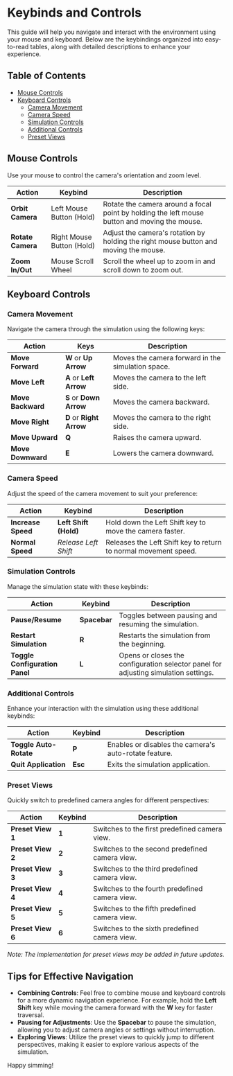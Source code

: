 # Keybinds and Controls

This guide will help you navigate and interact with the environment using your mouse and keyboard. Below are the keybindings organized into easy-to-read tables, along with detailed descriptions to enhance your experience.

## Table of Contents
- [Mouse Controls](#mouse-controls)
- [Keyboard Controls](#keyboard-controls)
  - [Camera Movement](#camera-movement)
  - [Camera Speed](#camera-speed)
  - [Simulation Controls](#simulation-controls)
  - [Additional Controls](#additional-controls)
  - [Preset Views](#preset-views)

## Mouse Controls

Use your mouse to control the camera's orientation and zoom level.

| **Action**                | **Keybind**                 | **Description**                                           |
|---------------------------|-----------------------------|-----------------------------------------------------------|
| **Orbit Camera**          | Left Mouse Button (Hold)    | Rotate the camera around a focal point by holding the left mouse button and moving the mouse. |
| **Rotate Camera**         | Right Mouse Button (Hold)   | Adjust the camera's rotation by holding the right mouse button and moving the mouse. |
| **Zoom In/Out**           | Mouse Scroll Wheel          | Scroll the wheel up to zoom in and scroll down to zoom out. |

## Keyboard Controls

### Camera Movement

Navigate the camera through the simulation using the following keys:

| **Action**           | **Keys**                           | **Description**                                           |
|----------------------|------------------------------------|-----------------------------------------------------------|
| **Move Forward**     | **W** or **Up Arrow**              | Moves the camera forward in the simulation space.         |
| **Move Left**        | **A** or **Left Arrow**            | Moves the camera to the left side.                        |
| **Move Backward**    | **S** or **Down Arrow**            | Moves the camera backward.                                |
| **Move Right**       | **D** or **Right Arrow**           | Moves the camera to the right side.                       |
| **Move Upward**      | **Q**                               | Raises the camera upward.                                 |
| **Move Downward**    | **E**                               | Lowers the camera downward.                               |

### Camera Speed

Adjust the speed of the camera movement to suit your preference:

| **Action**           | **Keybind**       | **Description**                                           |
|----------------------|-------------------|-----------------------------------------------------------|
| **Increase Speed**   | **Left Shift (Hold)** | Hold down the Left Shift key to move the camera faster.   |
| **Normal Speed**     | *Release Left Shift*  | Releases the Left Shift key to return to normal movement speed. |

### Simulation Controls

Manage the simulation state with these keybinds:

| **Action**           | **Keybind**       | **Description**                                           |
|----------------------|-------------------|-----------------------------------------------------------|
| **Pause/Resume**     | **Spacebar**      | Toggles between pausing and resuming the simulation.     |
| **Restart Simulation** | **R**           | Restarts the simulation from the beginning.               |
| **Toggle Configuration Panel** | **L** | Opens or closes the configuration selector panel for adjusting simulation settings. |

### Additional Controls

Enhance your interaction with the simulation using these additional keybinds:

| **Action**           | **Keybind**       | **Description**                                           |
|----------------------|-------------------|-----------------------------------------------------------|
| **Toggle Auto-Rotate** | **P**           | Enables or disables the camera's auto-rotate feature.     |
| **Quit Application** | **Esc**           | Exits the simulation application.                         |

### Preset Views

Quickly switch to predefined camera angles for different perspectives:

| **Action**           | **Keybind**       | **Description**                                           |
|----------------------|-------------------|-----------------------------------------------------------|
| **Preset View 1**    | **1**             | Switches to the first predefined camera view.             |
| **Preset View 2**    | **2**             | Switches to the second predefined camera view.            |
| **Preset View 3**    | **3**             | Switches to the third predefined camera view.             |
| **Preset View 4**    | **4**             | Switches to the fourth predefined camera view.            |
| **Preset View 5**    | **5**             | Switches to the fifth predefined camera view.             |
| **Preset View 6**    | **6**             | Switches to the sixth predefined camera view.             |

*Note: The implementation for preset views may be added in future updates.*

## Tips for Effective Navigation

- **Combining Controls**: Feel free to combine mouse and keyboard controls for a more dynamic navigation experience. For example, hold the **Left Shift** key while moving the camera forward with the **W** key for faster traversal.
- **Pausing for Adjustments**: Use the **Spacebar** to pause the simulation, allowing you to adjust camera angles or settings without interruption.
- **Exploring Views**: Utilize the preset views to quickly jump to different perspectives, making it easier to explore various aspects of the simulation.

Happy simming!